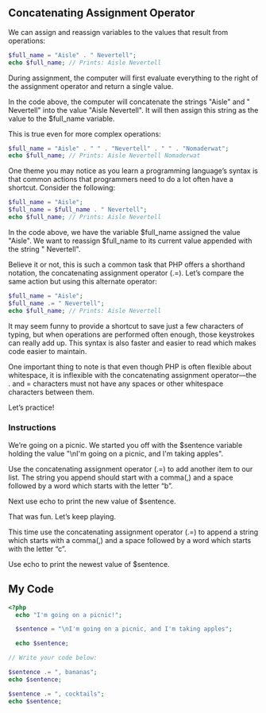 ## Concatenating Assignment Operator

We can assign and reassign variables to the values that result from operations:
```php
$full_name = "Aisle" . " Nevertell";
echo $full_name; // Prints: Aisle Nevertell
```
During assignment, the computer will first evaluate everything to the right of the assignment operator and return a single value.

In the code above, the computer will concatenate the strings "Aisle" and " Nevertell" into the value "Aisle Nevertell". It will then assign this string as the value to the $full_name variable.

This is true even for more complex operations:
```php
$full_name = "Aisle" . " " . "Nevertell" . " " . "Nomaderwat";
echo $full_name; // Prints: Aisle Nevertell Nomaderwat
```
One theme you may notice as you learn a programming language’s syntax is that common actions that programmers need to do a lot often have a shortcut. Consider the following:
```php
$full_name = "Aisle";
$full_name = $full_name . " Nevertell";
echo $full_name; // Prints: Aisle Nevertell
```
In the code above, we have the variable $full_name assigned the value "Aisle". We want to reassign $full_name to its current value appended with the string " Nevertell".

Believe it or not, this is such a common task that PHP offers a shorthand notation, the concatenating assignment operator (.=). Let’s compare the same action but using this alternate operator:
```php
$full_name = "Aisle";
$full_name .= " Nevertell";
echo $full_name; // Prints: Aisle Nevertell
```
It may seem funny to provide a shortcut to save just a few characters of typing, but when operations are performed often enough, those keystrokes can really add up. This syntax is also faster and easier to read which makes code easier to maintain.

One important thing to note is that even though PHP is often flexible about whitespace, it is inflexible with the concatenating assignment operator—the . and = characters must not have any spaces or other whitespace characters between them.

Let’s practice!

### Instructions

We’re going on a picnic. We started you off with the $sentence variable holding the value "\nI'm going on a picnic, and I'm taking apples".

Use the concatenating assignment operator (.=) to add another item to our list. The string you append should start with a comma(,) and a space followed by a word which starts with the letter “b”.

Next use echo to print the new value of $sentence.

That was fun. Let’s keep playing.

This time use the concatenating assignment operator (.=) to append a string which starts with a comma(,) and a space followed by a word which starts with the letter “c”.

Use echo to print the newest value of $sentence.

## My Code
```php
<?php
  echo "I'm going on a picnic!";

  $sentence = "\nI'm going on a picnic, and I'm taking apples";

  echo $sentence;

// Write your code below:

$sentence .= ", bananas";
echo $sentence;

$sentence .= ", cocktails";
echo $sentence;
```
